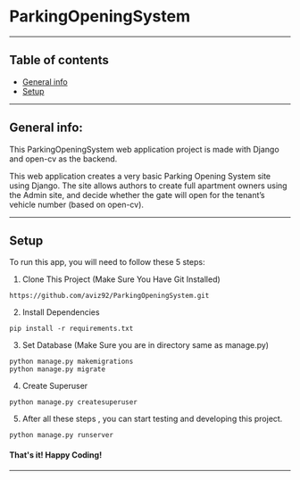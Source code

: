 # ParkingOpeningSystem

------------------------------------------------------------------------------------------------------------------------

## Table of contents
* [General info](#General-info)
* [Setup](#Setup)

------------------------------------------------------------------------------------------------------------------------

## General info:

This ParkingOpeningSystem web application project is made with Django and open-cv as the backend.

This web application creates a very basic Parking Opening System site using Django. The site allows authors to create full apartment owners using the Admin site, and decide whether the gate will open for the tenant’s vehicle number (based on open-cv).

------------------------------------------------------------------------------------------------------------------------

## Setup

To run this app, you will need to follow these 5 steps:

1. Clone This Project (Make Sure You Have Git Installed)
```
https://github.com/aviz92/ParkingOpeningSystem.git
```

2. Install Dependencies
```
pip install -r requirements.txt
```

3. Set Database (Make Sure you are in directory same as manage.py)
```
python manage.py makemigrations
python manage.py migrate
```

4. Create Superuser 
```
python manage.py createsuperuser
```

5. After all these steps , you can start testing and developing this project. 
```
python manage.py runserver
```

#### That's it! Happy Coding!
------------------------------------------------------------------------------------------------------------------------
